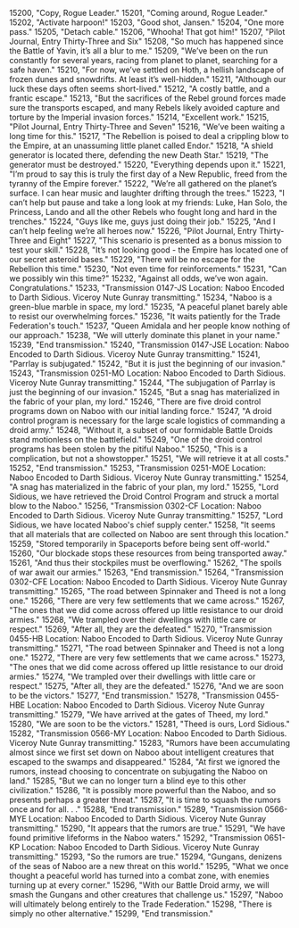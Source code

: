 ﻿15200, "Copy, Rogue Leader."
15201, "Coming around, Rogue Leader."
15202, "Activate harpoon!"
15203, "Good shot, Jansen."
15204, "One more pass."
15205, "Detach cable."
15206, "Whooha!  That got him!"
15207, "Pilot Journal, Entry Thirty-Three and Six"
15208, "So much has happened since the Battle of Yavin, it’s all a blur to me."
15209, "We’ve been on the run constantly for several years, racing from planet to planet, searching for a safe haven."
15210, "For now, we’ve settled on Hoth, a hellish landscape of frozen dunes and snowdrifts.  At least it’s well-hidden."
15211, "Although our luck these days often seems short-lived."
15212, "A costly battle, and a frantic escape."
15213, "But the sacrifices of the Rebel ground forces made sure the transports escaped, and many Rebels likely avoided capture and torture by the Imperial invasion forces."
15214, "Excellent work."
15215, "Pilot Journal, Entry Thirty-Three and Seven"
15216, "We’ve been waiting a long time for this."
15217, "The Rebellion is poised to deal a crippling blow to the Empire, at an unassuming little planet called Endor."
15218, "A shield generator is located there, defending the new Death Star."
15219, "The generator must be destroyed."
15220, "Everything depends upon it."
15221, "I’m proud to say this is truly the first day of a New Republic, freed from the tyranny of the Empire forever."
15222, "We’re all gathered on the planet’s surface.  I can hear music and laughter drifting through the trees."
15223, "I can’t help but pause and take a long look at my friends: Luke, Han Solo, the Princess, Lando and all the other Rebels who fought long and hard in the trenches."
15224, "Guys like me, guys just doing their job."
15225, "And I can’t help feeling we’re all heroes now."
15226, "Pilot Journal, Entry Thirty-Three and Eight"
15227, "This scenario is presented as a bonus mission to test your skill."
15228, "It’s not looking good - the Empire has located one of our secret asteroid bases."
15229, "There will be no escape for the Rebellion this time."
15230, "Not even time for reinforcements."
15231, "Can we possibly win this time?"
15232, "Against all odds, we’ve won again.  Congratulations."
15233, "Transmission 0147-JS  Location: Naboo  Encoded to Darth Sidious.  Viceroy Nute Gunray transmitting."
15234, "Naboo is a green-blue marble in space, my lord."
15235, "A peaceful planet barely able to resist our overwhelming forces."
15236, "It waits patiently for the Trade Federation's touch."
15237, "Queen Amidala and her people know nothing of our approach."
15238, "We will utterly dominate this planet in your name."
15239, "End transmission."
15240, "Transmission 0147-JSE  Location: Naboo  Encoded to Darth Sidious.  Viceroy Nute Gunray transmitting."
15241, "Parrlay is subjugated."
15242, "But it is just the beginning of our invasion."
15243, "Transmission 0251-MO  Location: Naboo  Encoded to Darth Sidious.  Viceroy Nute Gunray transmitting."
15244, "The subjugation of Parrlay is just the beginning of our invasion."
15245, "But a snag has materialized in the fabric of your plan, my lord."
15246, "There are five droid control programs down on Naboo with our initial landing force."
15247, "A droid control program is necessary for the large scale logistics of commanding a droid army."
15248, "Without it, a subset of our formidable Battle Droids stand motionless on the battlefield."
15249, "One of the droid control programs has been stolen by the pitiful Naboo."
15250, "This is a complication, but not a showstopper."
15251, "We will retrieve it at all costs."
15252, "End transmission."
15253, "Transmission 0251-MOE  Location: Naboo  Encoded to Darth Sidious.  Viceroy Nute Gunray transmitting."
15254, "A snag has materialized in the fabric of your plan, my lord."
15255, "Lord Sidious, we have retrieved the Droid Control Program and struck a mortal blow to the Naboo."
15256, "Transmission 0302-CF  Location: Naboo  Encoded to Darth Sidious.  Viceroy Nute Gunray transmitting."
15257, "Lord Sidious, we have located Naboo's chief supply center."
15258, "It seems that all materials that are collected on Naboo are sent through this location."
15259, "Stored temporarily in Spaceports before being sent off-world."
15260, "Our blockade stops these resources from being transported away."
15261, "And thus their stockpiles must be overflowing."
15262, "The spoils of war await our armies."
15263, "End transmission."
15264, "Transmission 0302-CFE  Location: Naboo  Encoded to Darth Sidious.  Viceroy Nute Gunray transmitting."
15265, "The road between Spinnaker and Theed is not a long one."
15266, "There are very few settlements that we came across."
15267, "The ones that we did come across offered up little resistance to our droid armies."
15268, "We trampled over their dwellings with little care or respect."
15269, "After all, they are the defeated."
15270, "Transmission 0455-HB  Location: Naboo  Encoded to Darth Sidious.  Viceroy Nute Gunray transmitting."
15271, "The road between Spinnaker and Theed is not a long one."
15272, "There are very few settlements that we came across."
15273, "The ones that we did come across offered up little resistance to our droid armies."
15274, "We trampled over their dwellings with little care or respect."
15275, "After all, they are the defeated."
15276, "And we are soon to be the victors."
15277, "End transmission."
15278, "Transmission 0455-HBE  Location: Naboo  Encoded to Darth Sidious.  Viceroy Nute Gunray transmitting."
15279, "We have arrived at the gates of Theed, my lord."
15280, "We are soon to be the victors."
15281, "Theed is ours, Lord Sidious."
15282, "Transmission 0566-MY  Location: Naboo  Encoded to Darth Sidious.  Viceroy Nute Gunray transmitting."
15283, "Rumors have been accumulating almost since we first set down on Naboo about intelligent creatures that escaped to the swamps and disappeared."
15284, "At first we ignored the rumors, instead choosing to concentrate on subjugating the Naboo on land."
15285, "But we can no longer turn a blind eye to this other civilization."
15286, "It is possibly more powerful than the Naboo, and so presents perhaps a greater threat."
15287, "It is time to squash the rumors once and for all. . ."
15288, "End transmission."
15289, "Transmission 0566-MYE  Location: Naboo  Encoded to Darth Sidious.  Viceroy Nute Gunray transmitting."
15290, "It appears that the rumors are true."
15291, "We have found primitive lifeforms in the Naboo waters."
15292, "Transmission 0651-KP  Location: Naboo  Encoded to Darth Sidious.  Viceroy Nute Gunray transmitting."
15293, "So the rumors are true."
15294, "Gungans, denizens of the seas of Naboo are a new threat on this world."
15295, "What we once thought a peaceful world has turned into a combat zone, with enemies turning up at every corner."
15296, "With our Battle Droid army, we will smash the Gungans and other creatures that challenge us."
15297, "Naboo will ultimately belong entirely to the Trade Federation."
15298, "There is simply no other alternative."
15299, "End transmission."
